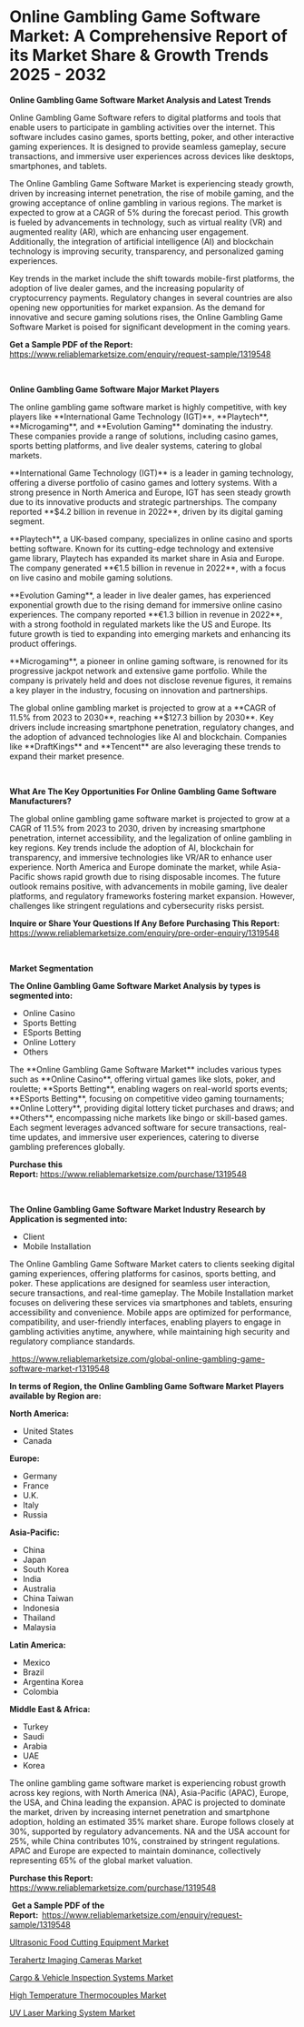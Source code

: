 <p><h1>Online Gambling Game Software Market: A Comprehensive Report of its Market Share & Growth Trends 2025 - 2032</h1></p><p><strong>Online Gambling Game Software Market Analysis and Latest Trends</strong></p>
<p><p>Online Gambling Game Software refers to digital platforms and tools that enable users to participate in gambling activities over the internet. This software includes casino games, sports betting, poker, and other interactive gaming experiences. It is designed to provide seamless gameplay, secure transactions, and immersive user experiences across devices like desktops, smartphones, and tablets.</p><p>The Online Gambling Game Software Market is experiencing steady growth, driven by increasing internet penetration, the rise of mobile gaming, and the growing acceptance of online gambling in various regions. The market is expected to grow at a CAGR of 5% during the forecast period. This growth is fueled by advancements in technology, such as virtual reality (VR) and augmented reality (AR), which are enhancing user engagement. Additionally, the integration of artificial intelligence (AI) and blockchain technology is improving security, transparency, and personalized gaming experiences.</p><p>Key trends in the market include the shift towards mobile-first platforms, the adoption of live dealer games, and the increasing popularity of cryptocurrency payments. Regulatory changes in several countries are also opening new opportunities for market expansion. As the demand for innovative and secure gaming solutions rises, the Online Gambling Game Software Market is poised for significant development in the coming years.</p></p>
<p><strong>Get a Sample PDF of the Report:&nbsp;</strong> <a href="https://www.reliablemarketsize.com/enquiry/request-sample/1319548?utm_campaign=1898&utm_medium=2&utm_source=Github&utm_content=ia&utm_term=20012025&utm_id=online-gambling-game-software">https://www.reliablemarketsize.com/enquiry/request-sample/1319548</a></p>
<p>&nbsp;</p>
<p><strong>Online Gambling Game Software Major Market Players</strong></p>
<p><p>The online gambling game software market is highly competitive, with key players like **International Game Technology (IGT)**, **Playtech**, **Microgaming**, and **Evolution Gaming** dominating the industry. These companies provide a range of solutions, including casino games, sports betting platforms, and live dealer systems, catering to global markets.</p><p>**International Game Technology (IGT)** is a leader in gaming technology, offering a diverse portfolio of casino games and lottery systems. With a strong presence in North America and Europe, IGT has seen steady growth due to its innovative products and strategic partnerships. The company reported **$4.2 billion in revenue in 2022**, driven by its digital gaming segment.</p><p>**Playtech**, a UK-based company, specializes in online casino and sports betting software. Known for its cutting-edge technology and extensive game library, Playtech has expanded its market share in Asia and Europe. The company generated **€1.5 billion in revenue in 2022**, with a focus on live casino and mobile gaming solutions.</p><p>**Evolution Gaming**, a leader in live dealer games, has experienced exponential growth due to the rising demand for immersive online casino experiences. The company reported **€1.3 billion in revenue in 2022**, with a strong foothold in regulated markets like the US and Europe. Its future growth is tied to expanding into emerging markets and enhancing its product offerings.</p><p>**Microgaming**, a pioneer in online gaming software, is renowned for its progressive jackpot network and extensive game portfolio. While the company is privately held and does not disclose revenue figures, it remains a key player in the industry, focusing on innovation and partnerships.</p><p>The global online gambling market is projected to grow at a **CAGR of 11.5% from 2023 to 2030**, reaching **$127.3 billion by 2030**. Key drivers include increasing smartphone penetration, regulatory changes, and the adoption of advanced technologies like AI and blockchain. Companies like **DraftKings** and **Tencent** are also leveraging these trends to expand their market presence.</p></p>
<p>&nbsp;</p>
<p><strong>What Are The Key Opportunities For Online Gambling Game Software Manufacturers?</strong></p>
<p><p>The global online gambling game software market is projected to grow at a CAGR of 11.5% from 2023 to 2030, driven by increasing smartphone penetration, internet accessibility, and the legalization of online gambling in key regions. Key trends include the adoption of AI, blockchain for transparency, and immersive technologies like VR/AR to enhance user experience. North America and Europe dominate the market, while Asia-Pacific shows rapid growth due to rising disposable incomes. The future outlook remains positive, with advancements in mobile gaming, live dealer platforms, and regulatory frameworks fostering market expansion. However, challenges like stringent regulations and cybersecurity risks persist.</p></p>
<p><strong>Inquire or Share Your Questions If Any Before Purchasing This Report:</strong> <a href="https://www.reliablemarketsize.com/enquiry/pre-order-enquiry/1319548?utm_campaign=1898&utm_medium=2&utm_source=Github&utm_content=ia&utm_term=20012025&utm_id=online-gambling-game-software">https://www.reliablemarketsize.com/enquiry/pre-order-enquiry/1319548</a></p>
<p>&nbsp;</p>
<p><strong>Market Segmentation</strong></p>
<p><strong>The Online Gambling Game Software Market Analysis by types is segmented into:</strong></p>
<p><ul><li>Online Casino</li><li>Sports Betting</li><li>ESports Betting</li><li>Online Lottery</li><li>Others</li></ul></p>
<p><p>The **Online Gambling Game Software Market** includes various types such as **Online Casino**, offering virtual games like slots, poker, and roulette; **Sports Betting**, enabling wagers on real-world sports events; **ESports Betting**, focusing on competitive video gaming tournaments; **Online Lottery**, providing digital lottery ticket purchases and draws; and **Others**, encompassing niche markets like bingo or skill-based games. Each segment leverages advanced software for secure transactions, real-time updates, and immersive user experiences, catering to diverse gambling preferences globally.</p></p>
<p><strong>Purchase this Report:&nbsp;</strong><a href="https://www.reliablemarketsize.com/purchase/1319548?utm_campaign=1898&utm_medium=2&utm_source=Github&utm_content=ia&utm_term=20012025&utm_id=online-gambling-game-software">https://www.reliablemarketsize.com/purchase/1319548</a></p>
<p>&nbsp;</p>
<p><strong>The Online Gambling Game Software Market Industry Research by Application is segmented into:</strong></p>
<p><ul><li>Client</li><li>Mobile Installation</li></ul></p>
<p><p>The Online Gambling Game Software Market caters to clients seeking digital gaming experiences, offering platforms for casinos, sports betting, and poker. These applications are designed for seamless user interaction, secure transactions, and real-time gameplay. The Mobile Installation market focuses on delivering these services via smartphones and tablets, ensuring accessibility and convenience. Mobile apps are optimized for performance, compatibility, and user-friendly interfaces, enabling players to engage in gambling activities anytime, anywhere, while maintaining high security and regulatory compliance standards.</p></p>
<p><a href="https://www.reliablemarketsize.com/global-online-gambling-game-software-market-r1319548?utm_campaign=1898&utm_medium=2&utm_source=Github&utm_content=ia&utm_term=20012025&utm_id=online-gambling-game-software">&nbsp;https://www.reliablemarketsize.com/global-online-gambling-game-software-market-r1319548</a></p>
<p><strong>In terms of Region, the Online Gambling Game Software Market Players available by Region are:</strong></p>
<p>
    <p> <strong> North America: </strong>
        <ul>
            <li>United States</li>
            <li>Canada</li>
        </ul>
        </p> 
    <p> <strong> Europe: </strong>
        <ul>
            <li>Germany</li>
            <li>France</li>
            <li>U.K.</li>
            <li>Italy</li>
            <li>Russia</li>
        </ul>
        </p> 
    <p> <strong> Asia-Pacific: </strong>
        <ul>
            <li>China</li>
            <li>Japan</li>
            <li>South Korea</li>
            <li>India</li>
            <li>Australia</li>
            <li>China Taiwan</li>
            <li>Indonesia</li>
            <li>Thailand</li>
            <li>Malaysia</li>
        </ul>
        </p> 
    <p> <strong> Latin America: </strong>
        <ul>
            <li>Mexico</li>
            <li>Brazil</li>
            <li>Argentina Korea</li>
            <li>Colombia</li>
        </ul>
        </p> 
    <p> <strong> Middle East & Africa: </strong>
        <ul>
            <li>Turkey</li>
            <li>Saudi</li>
            <li>Arabia</li>
            <li>UAE</li>
            <li>Korea</li>
        </ul>
    </p>
    </p>
<p><p>The online gambling game software market is experiencing robust growth across key regions, with North America (NA), Asia-Pacific (APAC), Europe, the USA, and China leading the expansion. APAC is projected to dominate the market, driven by increasing internet penetration and smartphone adoption, holding an estimated 35% market share. Europe follows closely at 30%, supported by regulatory advancements. NA and the USA account for 25%, while China contributes 10%, constrained by stringent regulations. APAC and Europe are expected to maintain dominance, collectively representing 65% of the global market valuation.</p></p>
<p><strong>Purchase this Report: </strong><a href="https://www.reliablemarketsize.com/purchase/1319548?utm_campaign=1898&utm_medium=2&utm_source=Github&utm_content=ia&utm_term=20012025&utm_id=online-gambling-game-software">https://www.reliablemarketsize.com/purchase/1319548</a></p>
<p>&nbsp;<strong>Get a Sample PDF of the Report:&nbsp;&nbsp;</strong><a href="https://www.reliablemarketsize.com/enquiry/request-sample/1319548?utm_campaign=1898&utm_medium=2&utm_source=Github&utm_content=ia&utm_term=20012025&utm_id=online-gambling-game-software">https://www.reliablemarketsize.com/enquiry/request-sample/1319548</a></p>
<p><strong></strong></p>
<p><p><a href="https://www.linkedin.com/pulse/analyzing-ultrasonic-food-cutting-equipment-market-growth-6h3lc?utm_campaign=1898&utm_medium=2&utm_source=Github&utm_content=ia&utm_term=20012025&utm_id=online-gambling-game-software">Ultrasonic Food Cutting Equipment Market</a></p><p><a href="https://www.linkedin.com/pulse/terahertz-imaging-cameras-market-forecast-projected-growth-revenue-44fue?utm_campaign=1898&utm_medium=2&utm_source=Github&utm_content=ia&utm_term=20012025&utm_id=online-gambling-game-software">Terahertz Imaging Cameras Market</a></p><p><a href="https://www.linkedin.com/pulse/navigating-current-trends-cargo-vehicle-inspection-systems-market-ntlye?utm_campaign=1898&utm_medium=2&utm_source=Github&utm_content=ia&utm_term=20012025&utm_id=online-gambling-game-software">Cargo & Vehicle Inspection Systems Market</a></p><p><a href="https://www.linkedin.com/pulse/resilient-growth-expected-global-high-temperature-thermocouples-jhtlc?utm_campaign=1898&utm_medium=2&utm_source=Github&utm_content=ia&utm_term=20012025&utm_id=online-gambling-game-software">High Temperature Thermocouples Market</a></p><p><a href="https://www.linkedin.com/pulse/key-driving-factors-uv-laser-marking-system-industry-striking-uidsf?utm_campaign=1898&utm_medium=2&utm_source=Github&utm_content=ia&utm_term=20012025&utm_id=online-gambling-game-software">UV Laser Marking System Market</a></p></p>